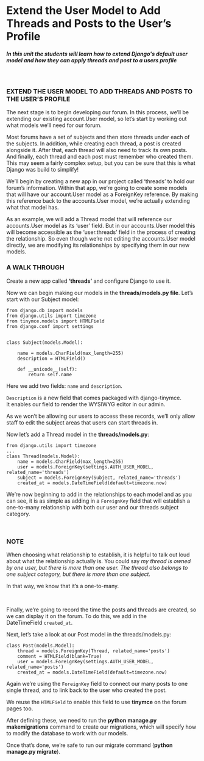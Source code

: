 ###  

Extend the User Model to Add Threads and Posts to the User’s Profile
====================================================================

##### In this unit the students will learn how to extend Django's default user model and how they can apply threads and post to a users profile

 

### EXTEND THE USER MODEL TO ADD THREADS AND POSTS TO THE USER’S PROFILE

The next stage is to begin developing our forum. In this process, we’ll be
extending our existing account.User model, so let’s start by working out what
models we’ll need for our forum.

Most forums have a set of subjects and then store threads under each of the
subjects. In addition, while creating each thread, a post is created alongside
it. After that, each thread will also need to track its own posts. And finally,
each thread and each post must remember who created them. This may seem a fairly
complex setup, but you can be sure that this is what Django was build to
simplify!

We’ll begin by creating a new app in our project called ‘threads’ to hold our
forum’s information. Within that app, we’re going to create some models that
will have our account.User model as a ForeignKey reference. By making this
reference back to the accounts.User model, we’re actually extending what that
model has.

As an example, we will add a Thread model that will reference our accounts.User
model as its ‘user’ field. But in our accounts.User model this will become
accessible as the ‘user.threads’ field in the process of creating the
relationship. So even though we’re not editing the accounts.User model directly,
we are modifying its relationships by specifying them in our new models.

### A WALK THROUGH

Create a new app called **‘threads’** and configure Django to use it.

Now we can begin making our models in the **threads/models.py file**. Let’s
start with our Subject model:

~~~~~~~~~~~~~~~~~~~~~~~~~~~~~~~~~~~~~~~~~~~~~~~~~~~~~~~~~~~~~~~~~~~~~~~~~~~~~~~~
from django.db import models
from django.utils import timezone
from tinymce.models import HTMLField
from django.conf import settings
 
 
class Subject(models.Model):
 
    name = models.CharField(max_length=255)
    description = HTMLField()
 
    def __unicode__(self):
        return self.name
~~~~~~~~~~~~~~~~~~~~~~~~~~~~~~~~~~~~~~~~~~~~~~~~~~~~~~~~~~~~~~~~~~~~~~~~~~~~~~~~

Here we add two fields: `name` and `description`.

`Description` is a new field that comes packaged with django-tinymce. It enables
our field to render the WYSIWYG editor in our admin.

As we won’t be allowing our users to access these records, we’ll only allow
staff to edit the subject areas that users can start threads in.

Now let’s add a Thread model in the **threads/models.py**:

~~~~~~~~~~~~~~~~~~~~~~~~~~~~~~~~~~~~~~~~~~~~~~~~~~~~~~~~~~~~~~~~~~~~~~~~~~~~~~~~
from django.utils import timezone
...
class Thread(models.Model):
    name = models.CharField(max_length=255)
    user = models.ForeignKey(settings.AUTH_USER_MODEL, related_name='threads')
    subject = models.ForeignKey(Subject, related_name='threads')
    created_at = models.DateTimeField(default=timezone.now)
~~~~~~~~~~~~~~~~~~~~~~~~~~~~~~~~~~~~~~~~~~~~~~~~~~~~~~~~~~~~~~~~~~~~~~~~~~~~~~~~

We’re now beginning to add in the relationships to each model and as you can
see, it is as simple as adding in a `ForeignKey` field that will establish a
one-to-many relationship with both our user and our threads subject category.

 

### NOTE

When choosing what relationship to establish, it is helpful to talk out loud
about what the relationship actually is. You could say *my thread is owned by
one user, but there is more than one user. The thread also belongs to one
subject category, but there is more than one subject.* 

In that way, we know that it’s a one-to-many.

 

Finally, we’re going to record the time the posts and threads are created, so we
can display it on the forum. To do this, we add in the
DateTimeField `created_at`.

Next, let’s take a look at our Post model in the threads/models.py:

~~~~~~~~~~~~~~~~~~~~~~~~~~~~~~~~~~~~~~~~~~~~~~~~~~~~~~~~~~~~~~~~~~~~~~~~~~~~~~~~
class Post(models.Model):
    thread = models.ForeignKey(Thread, related_name='posts')
    comment = HTMLField(blank=True)
    user = models.ForeignKey(settings.AUTH_USER_MODEL, related_name='posts')
    created_at = models.DateTimeField(default=timezone.now)
~~~~~~~~~~~~~~~~~~~~~~~~~~~~~~~~~~~~~~~~~~~~~~~~~~~~~~~~~~~~~~~~~~~~~~~~~~~~~~~~

Again we’re using the `ForeignKey` field to connect our many posts to one single
thread, and to link back to the user who created the post.

We reuse the `HTMLField` to enable this field to use **tinymce** on the forum
pages too.

After defining these, we need to run the **python manage.py
makemigrations** command to create our migrations, which will specify how to
modify the database to work with our models.

Once that’s done, we’re safe to run our migrate command (**python manage.py
migrate**).
